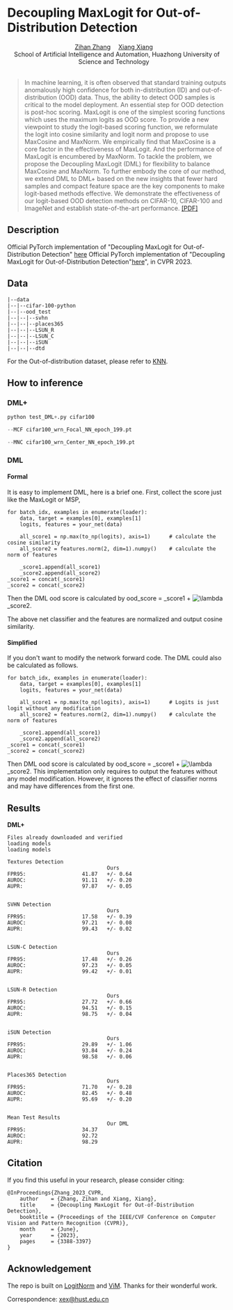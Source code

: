 # Decoupling MaxLogit for Out-of-Distribution Detection

<div align="center">

<div>
    <a href='' target='_blank'>Zihan Zhang</a>&emsp;
    <a href='https://scholar.google.com.hk/citations?hl=zh-CN&user=-D5k5ioAAAAJ&view_op=list_works' target='_blank'>Xiang Xiang</a>&emsp;

</div>
<div>
School of Artificial Intelligence and Automation, Huazhong University of Science and Technology&emsp;
</div>
</div>
<br>

>In machine learning, it is often observed that standard training outputs anomalously high confidence for both in-distribution (ID) and out-of-distribution (OOD) data. Thus, the ability to detect OOD samples is critical to the model deployment. An essential step for OOD detection is post-hoc scoring. MaxLogit is one of the simplest scoring functions which uses the maximum logits as OOD score. To provide a new viewpoint to study the logit-based scoring function, we reformulate the logit into cosine similarity and logit norm and propose to use MaxCosine and MaxNorm. We empirically find that MaxCosine is a core factor in the effectiveness of MaxLogit. And the performance of MaxLogit is encumbered by MaxNorm. To tackle the problem, we propose the Decoupling MaxLogit (DML) for flexibility to balance MaxCosine and MaxNorm. To further embody the core of our method, we extend DML to DML+ based on the new insights that fewer hard samples and compact feature space are the key components to make logit-based methods effective. We demonstrate the effectiveness of our logit-based OOD detection methods on CIFAR-10, CIFAR-100 and ImageNet and establish state-of-the-art performance. [[PDF]](https://openaccess.thecvf.com/content/CVPR2023/papers/Zhang_Decoupling_MaxLogit_for_Out-of-Distribution_Detection_CVPR_2023_paper.pdf)

## Description

Official PyTorch implementation of "Decoupling MaxLogit for Out-of-Distribution Detection" [here](https://github.com/Z-ZHHH/CVPR23-DML)
Official PyTorch implementation of "Decoupling MaxLogit for Out-of-Distribution Detection"[here](https://openaccess.thecvf.com/content/CVPR2023/papers/Zhang_Decoupling_MaxLogit_for_Out-of-Distribution_Detection_CVPR_2023_paper.pdf)", in CVPR 2023.

## Data

```
|--data
|--|--cifar-100-python
|--|--ood_test
|--|--|--svhn
|--|--|--places365
|--|--|--LSUN_R
|--|--|--LSUN_C
|--|--|--iSUN
|--|--|--dtd
```
For the Out-of-distribution dataset, please refer to [KNN](https://github.com/deeplearning-wisc/knn-ood).


## How to inference

### DML+
```python
python test_DML+.py cifar100 

--MCF cifar100_wrn_Focal_NN_epoch_199.pt 

--MNC cifar100_wrn_Center_NN_epoch_199.pt
```
### DML
#### Formal
It is easy to implement DML, here is a brief one.
First, collect the score just like the MaxLogit or MSP,
```
for batch_idx, examples in enumerate(loader):
    data, target = examples[0], examples[1]
    logits, features = your_net(data)

    all_score1 = np.max(to_np(logits), axis=1)      # calculate the cosine similarity          
    all_score2 = features.norm(2, dim=1).numpy()    # calculate the norm of features

    _score1.append(all_score1)
    _score2.append(all_score2)
_score1 = concat(_score1)
_score2 = concat(_score2)
```
Then the DML ood score is calculated by ood_score = _score1 + <img src="https://latex.codecogs.com/svg.image?&space;\lambda&space;" title=" \lambda " /> _score2.

The above net classifier and the features are normalized and output cosine similarity. 
#### Simplified
If you don't want to modify the network forward code. The DML could also be calculated as follows.

```
for batch_idx, examples in enumerate(loader):
    data, target = examples[0], examples[1]
    logits, features = your_net(data)

    all_score1 = np.max(to_np(logits), axis=1)      # Logits is just logit without any modification         
    all_score2 = features.norm(2, dim=1).numpy()    # calculate the norm of features

    _score1.append(all_score1)
    _score2.append(all_score2)
_score1 = concat(_score1)
_score2 = concat(_score2)
```
Then DML ood score is calculated by ood_score = _score1 + <img src="https://latex.codecogs.com/svg.image?&space;\lambda&space;" title=" \lambda " /> _score2. 
This implementation only requires to output the features without any model modification. However, it ignores the effect of classifier norms and may have differences from the first one.

## Results 
**DML+**
```
Files already downloaded and verified
loading models
loading models

Textures Detection
                                Ours
FPR95:                  41.87   +/- 0.64
AUROC:                  91.11   +/- 0.20
AUPR:                   97.87   +/- 0.05


SVHN Detection
                                Ours
FPR95:                  17.58   +/- 0.39
AUROC:                  97.21   +/- 0.08
AUPR:                   99.43   +/- 0.02


LSUN-C Detection
                                Ours
FPR95:                  17.48   +/- 0.26
AUROC:                  97.23   +/- 0.05
AUPR:                   99.42   +/- 0.01


LSUN-R Detection
                                Ours
FPR95:                  27.72   +/- 0.66
AUROC:                  94.51   +/- 0.15
AUPR:                   98.75   +/- 0.04


iSUN Detection
                                Ours
FPR95:                  29.89   +/- 1.06
AUROC:                  93.84   +/- 0.24
AUPR:                   98.58   +/- 0.06


Places365 Detection
                                Ours
FPR95:                  71.70   +/- 0.28
AUROC:                  82.45   +/- 0.48
AUPR:                   95.69   +/- 0.20


Mean Test Results
                                Our DML
FPR95:                  34.37
AUROC:                  92.72
AUPR:                   98.29

```


## Citation
If you find this useful in your research, please consider citing:
```
@InProceedings{Zhang_2023_CVPR,
    author    = {Zhang, Zihan and Xiang, Xiang},
    title     = {Decoupling MaxLogit for Out-of-Distribution Detection},
    booktitle = {Proceedings of the IEEE/CVF Conference on Computer Vision and Pattern Recognition (CVPR)},
    month     = {June},
    year      = {2023},
    pages     = {3388-3397}
}
```

## Acknowledgement
The repo is built on [LogitNorm](https://github.com/hongxin001/logitnorm_ood) and [ViM](https://github.com/haoqiwang/vim). Thanks for their wonderful work.

Correspondence: xex@hust.edu.cn
